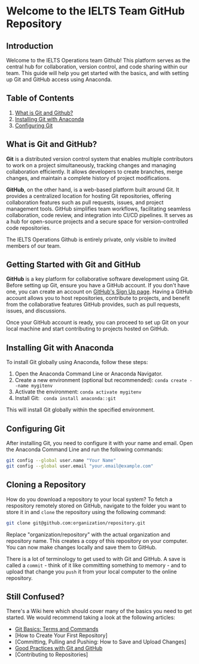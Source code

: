 # Welcome to the IELTS Team GitHub Repository

## Introduction

Welcome to the IELTS Operations team Github! This platform serves as the central hub for collaboration, version control, and code sharing within our team. This guide will help you get started with the basics, and with setting up Git and GitHub access using Anaconda.

## Table of Contents

1. [What is Git and Github?](#what-is-git-and-github)
2. [Installing Git with Anaconda](#installing-git-with-anaconda)
3. [Configuring Git](#configuring-git)

## What is Git and GitHub?

**Git** is a distributed version control system that enables multiple contributors to work on a project simultaneously, tracking changes and managing collaboration efficiently. It allows developers to create branches, merge changes, and maintain a complete history of project modifications.

**GitHub**, on the other hand, is a web-based platform built around Git. It provides a centralized location for hosting Git repositories, offering collaboration features such as pull requests, issues, and project management tools. GitHub simplifies team workflows, facilitating seamless collaboration, code review, and integration into CI/CD pipelines. It serves as a hub for open-source projects and a secure space for version-controlled code repositories.

The IELTS Operations Github is entirely private, only visible to invited members of our team.

## Getting Started with Git and GitHub

**GitHub** is a key platform for collaborative software development using Git. Before setting up Git, ensure you have a GitHub account. If you don't have one, you can create an account on [GitHub's Sign Up page](https://github.com/signup). Having a GitHub account allows you to host repositories, contribute to projects, and benefit from the collaborative features GitHub provides, such as pull requests, issues, and discussions.

Once your GitHub account is ready, you can proceed to set up Git on your local machine and start contributing to projects hosted on GitHub.

## Installing Git with Anaconda

To install Git globally using Anaconda, follow these steps:

1. Open the Anaconda Command Line or Anaconda Navigator.
2. Create a new environment (optional but recommended): `conda create --name mygitenv`
3. Activate the environment: `conda activate mygitenv`
4. Install Git: ` conda install anaconda::git`

This will install Git globally within the specified environment.

## Configuring Git

After installing Git, you need to configure it with your name and email. Open the Anaconda Command Line and run the following commands:

```bash
git config --global user.name "Your Name"
git config --global user.email "your.email@example.com"
```

## Cloning a Repository

How do you download a repository to your local system? To fetch a respository remotely stored on GitHub, navigate to the folder you want to store it in and `clone` the repository using the following command:

```bash
git clone git@github.com:organization/repository.git
```

Replace "organization/repository" with the actual organization and repository name. This creates a copy of this repository on your computer. You can now make changes locally and save them to GitHub.

There is a lot of terminology to get used to with Git and GitHub. A save is called a `commit` - think of it like committing something to memory - and to upload that change you `push` it from your local computer to the online repository.

## Still Confused?

There's a Wiki here which should cover many of the basics you need to get started. We would recommend taking a look at the following articles:

- [Git Basics: Terms and Commands](https://github.com/ielts-ops/.github/wiki/Git-Basics:-Terms-and-Commands)
- [How to Create Your First Repository]
- [Committing, Pulling and Pushing: How to Save and Upload Changes]
- [Good Practices with Git and GitHub](https://github.com/ielts-ops/.github/wiki/Good-Practices-with-Git-and-Github)
- [Contributing to Repositories]
